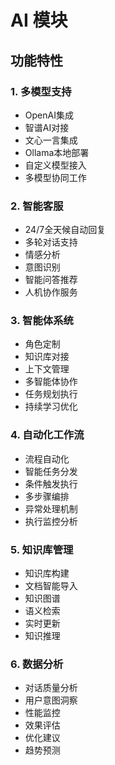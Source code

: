 # AI 模块

## 功能特性

### 1. 多模型支持

- OpenAI集成
- 智谱AI对接
- 文心一言集成
- Ollama本地部署
- 自定义模型接入
- 多模型协同工作

### 2. 智能客服

- 24/7全天候自动回复
- 多轮对话支持
- 情感分析
- 意图识别
- 智能问答推荐
- 人机协作服务

### 3. 智能体系统

- 角色定制
- 知识库对接
- 上下文管理
- 多智能体协作
- 任务规划执行
- 持续学习优化

### 4. 自动化工作流

- 流程自动化
- 智能任务分发
- 条件触发执行
- 多步骤编排
- 异常处理机制
- 执行监控分析

### 5. 知识库管理

- 知识库构建
- 文档智能导入
- 知识图谱
- 语义检索
- 实时更新
- 知识推理

### 6. 数据分析

- 对话质量分析
- 用户意图洞察
- 性能监控
- 效果评估
- 优化建议
- 趋势预测
